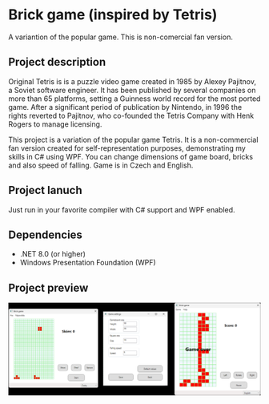 # Brick game (inspired by Tetris)

A variantion of the popular game. This is non-comercial fan version. 

## Project description

Original Tetris is is a puzzle video game created in 1985 by Alexey Pajitnov, a Soviet software engineer. It has been published by several companies on more than 65 platforms, setting a Guinness world record for the most ported game. After a significant period of publication by Nintendo, in 1996 the rights reverted to Pajitnov, who co-founded the Tetris Company with Henk Rogers to manage licensing.

This project is a variation of the popular game Tetris. It is a non-commercial fan version created for self-representation purposes, demonstrating my skills in C# using WPF. 
You can change dimensions of game board, bricks and also speed of falling. Game is in Czech and English.

## Project lanuch

Just run in your favorite compiler with C# support and WPF enabled.

## Dependencies

- .NET 8.0 (or higher)
- Windows Presentation Foundation (WPF)

## Project preview

![Game Screenshot](Brick_game/preview1.png)

